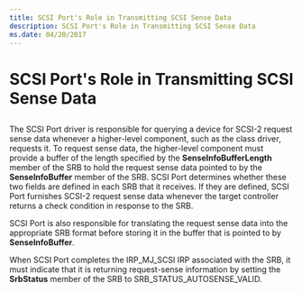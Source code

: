 ```yaml
---
title: SCSI Port's Role in Transmitting SCSI Sense Data
description: SCSI Port's Role in Transmitting SCSI Sense Data
ms.date: 04/20/2017
---
```


# SCSI Port's Role in Transmitting SCSI Sense Data


## <span id="ddk_scsi_ports_role_in_transmitting_scsi_sense_data_kg"></span><span id="DDK_SCSI_PORTS_ROLE_IN_TRANSMITTING_SCSI_SENSE_DATA_KG"></span>


The SCSI Port driver is responsible for querying a device for SCSI-2 request sense data whenever a higher-level component, such as the class driver, requests it. To request sense data, the higher-level component must provide a buffer of the length specified by the **SenseInfoBufferLength** member of the SRB to hold the request sense data pointed to by the **SenseInfoBuffer** member of the SRB. SCSI Port determines whether these two fields are defined in each SRB that it receives. If they are defined, SCSI Port furnishes SCSI-2 request sense data whenever the target controller returns a check condition in response to the SRB.

SCSI Port is also responsible for translating the request sense data into the appropriate SRB format before storing it in the buffer that is pointed to by **SenseInfoBuffer**.

When SCSI Port completes the IRP\_MJ\_SCSI IRP associated with the SRB, it must indicate that it is returning request-sense information by setting the **SrbStatus** member of the SRB to SRB\_STATUS\_AUTOSENSE\_VALID.

 

 




